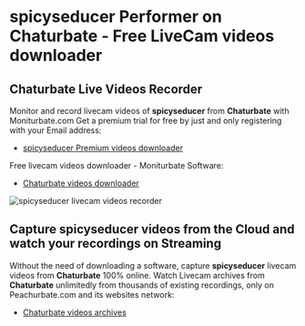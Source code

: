 # spicyseducer Performer on Chaturbate - Free LiveCam videos downloader

## Chaturbate Live Videos Recorder

Monitor and record livecam videos of **spicyseducer** from **Chaturbate** with Moniturbate.com
Get a premium trial for free by just and only registering with your Email address:
* [spicyseducer Premium videos downloader](https://moniturbate.com/request-demo-licence-key.html)

Free livecam videos downloader - Moniturbate Software:
* [Chaturbate videos downloader](https://moniturbate.com/moniturbate-download-software.html)

![spicyseducer livecam videos recorder](https://peachurnet.com/templates/moniturbate-software.png)


## Capture spicyseducer videos from the Cloud and watch your recordings on Streaming

Without the need of downloading a software, capture **spicyseducer** livecam videos from **Chaturbate** 100% online.
Watch Livecam archives from **Chaturbate** unlimitedly from thousands of existing recordings, only on Peachurbate.com and its websites network:
* [Chaturbate videos archives](https://peachurnet.com/)
